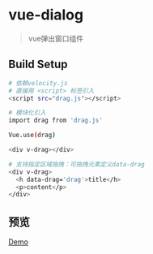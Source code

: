 # vue-dialog

> vue弹出窗口组件

## Build Setup

``` bash
# 依赖velocity.js
# 直接用 <script> 标签引入
<script src="drag.js"></script>

# 模块化引入
import drag from 'drag.js'

Vue.use(drag)

<div v-drag></div>

# 支持指定区域拖拽：可拖拽元素定义data-drag
<div v-drag>
  <h data-drag='drag'>title</h>
  <p>content</p>
</div>
```

## 预览

<a href="https://zhazhjie.github.io/vue-components-demo/">Demo</a>
